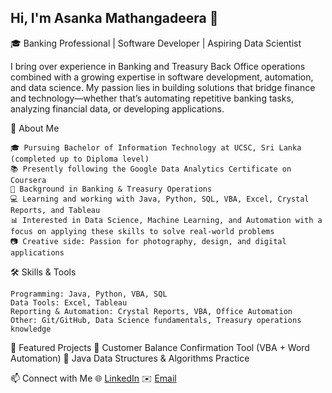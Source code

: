 ## Hi, I'm Asanka Mathangadeera 👋

🎓 Banking Professional | Software Developer | Aspiring Data Scientist

I bring over experience in Banking and Treasury Back Office operations combined with a growing expertise in software development, automation, and data science. My passion lies in building solutions that bridge finance and technology—whether that’s automating repetitive banking tasks, analyzing financial data, or developing applications.

🚀 About Me

    🎓 Pursuing Bachelor of Information Technology at UCSC, Sri Lanka (completed up to Diploma level)
    📚 Presently following the Google Data Analytics Certificate on Coursera    
    💼 Background in Banking & Treasury Operations     
    💻 Learning and working with Java, Python, SQL, VBA, Excel, Crystal Reports, and Tableau    
    📊 Interested in Data Science, Machine Learning, and Automation with a focus on applying these skills to solve real-world problems    
    📷 Creative side: Passion for photography, design, and digital applications

🛠️ Skills & Tools

    Programming: Java, Python, VBA, SQL
    Data Tools: Excel, Tableau 
    Reporting & Automation: Crystal Reports, VBA, Office Automation
    Other: Git/GitHub, Data Science fundamentals, Treasury operations knowledge

📂 Featured Projects
    🔹 Customer Balance Confirmation Tool (VBA + Word Automation)
    🔹 Java Data Structures & Algorithms Practice

📫 Connect with Me
    🌐 [LinkedIn](https://www.linkedin.com/in/asanka-mathangadeera)
    ✉️ [Email](mailto:asankagayanm@gmail.com)
